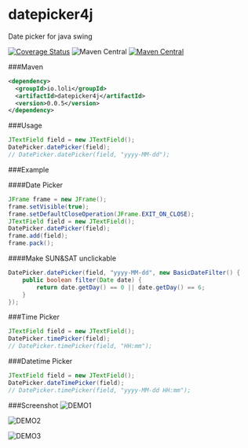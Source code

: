 datepicker4j
============
Date picker for java swing

[![Coverage Status](https://coveralls.io/repos/chocotan/datepicker4j/badge.png)](https://coveralls.io/r/chocotan/datepicker4j)
![Maven Central](https://img.shields.io/badge/license-MIT-blue.svg)
[![Maven Central](https://maven-badges.herokuapp.com/maven-central/io.loli/datepicker4j/badge.svg)](https://maven-badges.herokuapp.com/maven-central/io.loli/datepicker4j)


###Maven

```xml
<dependency>
  <groupId>io.loli</groupId>
  <artifactId>datepicker4j</artifactId>
  <version>0.0.5</version>
</dependency>
```

###Usage

```java
JTextField field = new JTextField();
DatePicker.datePicker(field);
// DatePicker.datePicker(field, "yyyy-MM-dd");
```

###Example

####Date Picker

```java
JFrame frame = new JFrame();
frame.setVisible(true);
frame.setDefaultCloseOperation(JFrame.EXIT_ON_CLOSE);
JTextField field = new JTextField();
DatePicker.datePicker(field);
frame.add(field);
frame.pack();
```

####Make SUN&SAT unclickable

```java
DatePicker.datePicker(field, "yyyy-MM-dd", new BasicDateFilter() {
    public boolean filter(Date date) {
        return date.getDay() == 0 || date.getDay() == 6;
    }
});
```

###Time Picker

```java
JTextField field = new JTextField();
DatePicker.timePicker(field);
// DatePicker.timePicker(field, "HH:mm");
```

###Datetime Picker

```java
JTextField field = new JTextField();
DatePicker.dateTimePicker(field);
// DatePicker.timePicker(field, "yyyy-MM-dd HH:mm");
```

###Screenshot
![DEMO1](http://r.loli.io/ZfiARn.png)


![DEMO2](http://r.loli.io/aq2qeu.png)


![DEMO3](http://r.loli.io/3aqEVf.png)
